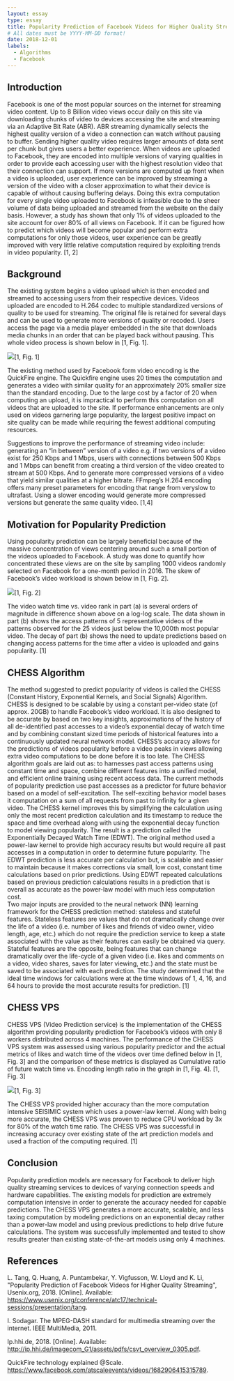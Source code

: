 ```yaml
---
layout: essay
type: essay
title: Popularity Prediction of Facebook Videos for Higher Quality Streaming
# All dates must be YYYY-MM-DD format!
date: 2018-12-01
labels:
  - Algorithms
  - Facebook
---
```



## Introduction
Facebook is one of the most popular sources on the internet for streaming video content. Up to 8 Billion video views occur daily on this site via downloading chunks of video to devices accessing the site and streaming via an Adaptive Bit Rate (ABR). ABR streaming dynamically selects the highest quality version of a video a connection can watch without pausing to buffer. Sending higher quality video requires larger amounts of data sent per chunk but gives users a better experience. When videos are uploaded to Facebook, they are encoded into multiple versions of varying qualities in order to provide each accessing user with the highest resolution video that their connection can support. If more versions are computed up front when a video is uploaded, user experience can be improved by streaming a version of the video with a closer approximation to what their device is capable of without causing buffering delays. 
Doing this extra computation for every single video uploaded to Facebook is infeasible due to the sheer volume of data being uploaded and streamed from the website on the daily basis. However, a study has shown that only 1% of videos uploaded to the site account for over 80% of all views on Facebook. If it can be figured how to predict which videos will become popular and perform extra computations for only those videos, user experience can be greatly improved with very little relative computation required by exploiting trends in video popularity. [1, 2]

## Background
The existing system begins a video upload which is then encoded and streamed to accessing users from their respective devices. Videos uploaded are encoded to H.264 codec to multiple standardized versions of quality to be used for streaming. The original file is retained for several days and can be used to generate more versions of quality or recoded. Users access the page via a media player embedded in the site that downloads media chunks in an order that can be played back without pausing. This whole video process is shown below in [1, Fig. 1].

<img class="ui tiny right spaced image" src="../images/facebook1.png">[1, Fig. 1]

The existing method used by Facebook form video encoding is the QuickFire engine. The Quickfire engine uses 20 times the computation and generates a video with similar quality for an approximately 20% smaller size than the standard encoding. Due to the large cost by a factor of 20 when computing an upload, it is impractical to perform this computation on all videos that are uploaded to the site. If performance enhancements are only used on videos garnering large popularity, the largest positive impact on site quality can be made while requiring the fewest additional computing resources.

Suggestions to improve the performance of streaming video include: generating an “in between” version of a video e.g. if two versions of a video exist for 250 Kbps and 1 Mbps, users with connections between 500 Kbps and 1 Mbps can benefit from creating a third version of the video created to stream at 500 Kbps. And to generate more compressed versions of a video that yield similar qualities at a higher bitrate. FFmpeg’s H.264 encoding offers many preset parameters for encoding that range from veryslow to ultrafast. Using a slower encoding would generate more compressed versions but generate the same quality video. [1,4]

## Motivation for Popularity Prediction
Using popularity prediction can be largely beneficial because of the massive concentration of views centering around such a small portion of the videos uploaded to Facebook. A study was done to quantify how concentrated these views are on the site by sampling 1000 videos randomly selected on Facebook for a one-month period in 2016. The skew of Facebook’s video workload is shown below in [1, Fig. 2].

 <img class="ui tiny right spaced image" src="../images/facebook2.png">[1, Fig. 2]
 
The video watch time vs. video rank in part (a) is several orders of magnitude in difference shown above on a log-log scale. The data shown in part (b) shows the access patterns of 5 representative videos of the patterns observed for the 25 videos just below the 10,000th most popular video. The decay of part (b) shows the need to update predictions based on changing access patterns for the time after a video is uploaded and gains popularity. [1]

## CHESS Algorithm
The method suggested to predict popularity of videos is called the CHESS (Constant History, Exponential Kernels, and Social Signals) Algorithm. CHESS is designed to be scalable by using a constant per-video state (of approx. 20GB) to handle Facebook’s video workload. It is also designed to be accurate by based on two key insights, approximations of the history of all de-identified past accesses to a video’s exponential decay of watch time and by combining constant sized time periods of historical features into a continuously updated neural network model. CHESS’s accuracy allows for the predictions of videos popularity before a video peaks in views allowing extra video computations to be done before it is too late. The CHESS algorithm goals are laid out as: to harnesses past access patterns using constant time and space, combine different features into a unified model, and efficient online training using recent access data. 
The current methods of popularity prediction use past accesses as a predictor for future behavior based on a model of self-excitation. The self-exciting behavior model bases it computation on a sum of all requests from past to infinity for a given video. The CHESS kernel improves this by simplifying the calculation using only the most recent prediction calculation and its timestamp to reduce the space and time overhead along with using the exponential decay function to model viewing popularity. The result is a prediction called the Exponentially Decayed Watch Time (EDWT). The original method used a power-law kernel to provide high accuracy results but would require all past accesses in a computation in order to determine future popularity. The EDWT prediction is less accurate per calculation but, is scalable and easier to maintain because it makes corrections via small, low cost, constant time calculations based on prior predictions. Using EDWT repeated calculations based on previous prediction calculations results in a prediction that is overall as accurate as the power-law model with much less computation cost.  
Two major inputs are provided to the neural network (NN) learning framework for the CHESS prediction method: stateless and stateful features. Stateless features are values that do not dramatically change over the life of a video (i.e. number of likes and friends of video owner, video length, age, etc.) which do not require the prediction service to keep a state associated with the value as their features can easily be obtained via query. Stateful features are the opposite, being features that can change dramatically over the life-cycle of a given video (i.e. likes and comments on a video, video shares, saves for later viewing, etc.) and the state must be saved to be associated with each prediction. The study determined that the ideal time windows for calculations were at the time windows of 1, 4, 16, and 64 hours to provide the most accurate results for prediction. [1]
## CHESS VPS
CHESS VPS (Video Prediction service) is the implementation of the CHESS algorithm providing popularity prediction for Facebook’s videos with only 8 workers distributed across 4 machines. The performance of the CHESS VPS system was assessed using various popularity predictor and the actual metrics of likes and watch time of the videos over time defined below in [1, Fig. 3] and the comparison of these metrics is displayed as Cumulative ratio of future watch time vs. Encoding length ratio in the graph in [1, Fig. 4].
 [1, Fig. 3]
 
 <img class="ui tiny right spaced image" src="../images/facebook3.png">[1, Fig. 3]
 
The CHESS VPS provided higher accuracy than the more computation intensive SEISIMIC system which uses a power-law kernel. Along with being more accurate, the CHESS VPS was proven to reduce CPU workload by 3x for 80% of the watch time ratio. The CHESS VPS was successful in increasing accuracy over existing state of the art prediction models and used a fraction of the computing required. [1]

## Conclusion
Popularity prediction models are necessary for Facebook to deliver high quality streaming services to devices of varying connection speeds and hardware capabilities. The existing models for prediction are extremely computation intensive in order to generate the accuracy needed for capable predictions. The CHESS VPS generates a more accurate, scalable, and less taxing computation by modeling predictions on an exponential decay rather than a power-law model and using previous predictions to help drive future calculations. The system was successfully implemented and tested to show results greater than existing state-of-the-art models using only 4 machines. 

## References
L. Tang, Q. Huang, A. Puntambekar, Y. Vigfusson, W. Lloyd and K. Li, "Popularity Prediction of Facebook Videos for Higher Quality Streaming", Usenix.org, 2018. [Online]. Available: https://www.usenix.org/conference/atc17/technical-sessions/presentation/tang. 

I. Sodagar. The MPEG-DASH standard for multimedia streaming over the internet. IEEE MultiMedia, 2011.

Ip.hhi.de, 2018. [Online]. Available: http://ip.hhi.de/imagecom_G1/assets/pdfs/csvt_overview_0305.pdf.

QuickFire technology explained @Scale. https://www.facebook.com/atscaleevents/videos/1682906415315789.
